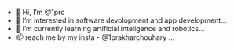 - 👋 Hi, I’m @1prc
- 👀 I’m interested in software devolopment and app development...
- 🌱 I’m currently learning artificial inteligence and robotics...
- 📫 reach me by my insta - @1prakharchouhary ...

<!---
1prc/1prc is a ✨ special ✨ repository because its `README.md` (this file) appears on your GitHub profile.
You can click the Preview link to take a look at your changes.
--->

